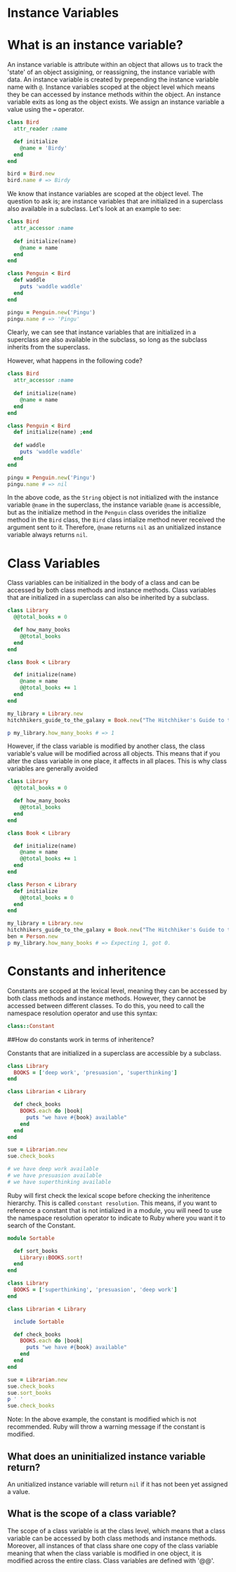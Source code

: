 # Instance Variables 

# What is an instance variable? 
An instance variable is attribute within an object that allows us to track the 'state' of an object assigining, or reassigning, the instance variable with data. An instance variable is created by prepending the instance variable name with `@`. Instance variables scoped at the object level which means they be can accessed by instance methods within the object. An instance variable exits as long as the object exists. We assign an instance variable a value using the `=` operator.

```ruby
class Bird
  attr_reader :name

  def initialize
    @name = 'Birdy'
  end
end

bird = Bird.new
bird.name # => Birdy
```

We know that instance variables are scoped at the object level. The question to ask is; are instance variables that are initialized in a superclass also available in a subclass. Let's look at an example to see:

```ruby
class Bird
  attr_accessor :name
  
  def initialize(name)
    @name = name
  end
end

class Penguin < Bird
  def waddle
    puts 'waddle waddle'
  end
end

pingu = Penguin.new('Pingu')
pingu.name # => 'Pingu'
```

Clearly, we can see that instance variables that are initialized in a superclass are also available in the subclass, so long as the subclass inherits from the superclass. 

However, what happens in the following code? 

```ruby
class Bird
  attr_accessor :name
  
  def initialize(name)
    @name = name
  end
end

class Penguin < Bird
  def initialize(name) ;end
  
  def waddle
    puts 'waddle waddle'
  end
end

pingu = Penguin.new('Pingu')
pingu.name # => nil
```

In the above code, as the `String` object is not initialized with the instance variable `@name` in the superclass, the instance variable `@name` is accessible, but as the initialize method in the `Penguin` class overides the initialize method in the `Bird` class, the `Bird` class intialize method never received the argument sent to it. Therefore, `@name` returns `nil` as an unitialized instance variable always returns `nil`.

# Class Variables

Class variables can be initialized in the body of a class and can be accessed by both class methods and instance methods. Class variables that are initialized in a superclass can also be inherited by a subclass. 

```ruby
class Library
  @@total_books = 0

  def how_many_books
    @@total_books
  end
end

class Book < Library

  def initialize(name)
    @name = name
    @@total_books += 1
  end
end

my_library = Library.new
hitchhikers_guide_to_the_galaxy = Book.new("The Hitchhiker's Guide to the Galaxy")

p my_library.how_many_books # => 1
```

However, if the class variable is modified by another class, the class variable's value will be modified across all objects. This means that if you alter the class variable in one place, it affects in all places. This is why class variables are generally avoided

```ruby
class Library
  @@total_books = 0

  def how_many_books
    @@total_books
  end
end

class Book < Library

  def initialize(name)
    @name = name
    @@total_books += 1
  end
end

class Person < Library
  def initialize
    @@total_books = 0
  end
end

my_library = Library.new
hitchhikers_guide_to_the_galaxy = Book.new("The Hitchhiker's Guide to the Galaxy")
ben = Person.new
p my_library.how_many_books # => Expecting 1, got 0.
```  

# Constants and inheritence
Constants are scoped at the lexical level, meaning they can be accessed by both class methods and instance methods. However, they cannot be accessed between different classes. To do this, you need to call the namespace resolution operator and use this syntax:

```ruby
class::Constant
```

##How do constants work in terms of inheritence? 

Constants that are initialized in a superclass are accessible by a subclass.

```ruby
class Library
  BOOKS = ['deep work', 'presuasion', 'superthinking']
end

class Librarian < Library

  def check_books
    BOOKS.each do |book|
      puts "we have #{book} available"
    end
  end
end

sue = Librarian.new
sue.check_books

# we have deep work available
# we have presuasion available
# we have superthinking available
```

Ruby will first check the lexical scope before checking the inheritence hierarchy. This is called `constant resolution`. This means, if you want to reference a constant that is not intialized in a module, you will need to use the namespace resolution operator to indicate to Ruby where you want it to search of the Constant.

```ruby
module Sortable

  def sort_books
    Library::BOOKS.sort!
  end
end

class Library
  BOOKS = ['superthinking', 'presuasion', 'deep work']
end

class Librarian < Library

  include Sortable

  def check_books
    BOOKS.each do |book|
      puts "we have #{book} available"
    end
  end
end

sue = Librarian.new
sue.check_books
sue.sort_books
p ' '
sue.check_books
``` 

Note: In the above example, the constant is modified which is not recommended. Ruby will throw a warning message if the constant is modified.


## What does an uninitialized instance variable return? 
An unitialized instance variable will return `nil` if it has not been yet assigned a value.

## What is the scope of a class variable? 
The scope of a class variable is at the class level, which means that a class variable can be accessed by both class methods and instance methods. Moreover, all instances of that class share one copy of the class variable meaning that when the class variable is modified in one object, it is modified across the entire class. Class variables are defined with '@@'.
